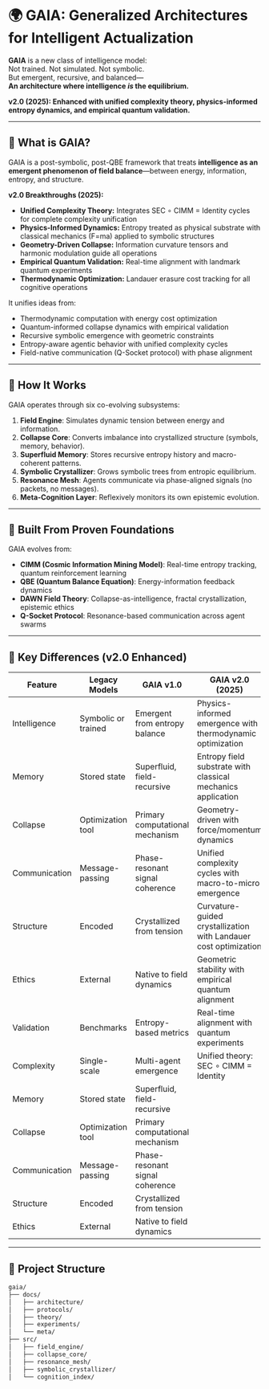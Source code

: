 # 🌍 GAIA: Generalized Architectures for Intelligent Actualization

**GAIA** is a new class of intelligence model:  
Not trained. Not simulated. Not symbolic.  
But emergent, recursive, and balanced—  
**An architecture where intelligence *is* the equilibrium.**

**v2.0 (2025): Enhanced with unified complexity theory, physics-informed entropy dynamics, and empirical quantum validation.**

---

## 🧠 What is GAIA?

GAIA is a post-symbolic, post-QBE framework that treats **intelligence as an emergent phenomenon of field balance**—between energy, information, entropy, and structure.

**v2.0 Breakthroughs (2025):**
- **Unified Complexity Theory:** Integrates SEC ∘ CIMM = Identity cycles for complete complexity unification
- **Physics-Informed Dynamics:** Entropy treated as physical substrate with classical mechanics (F=ma) applied to symbolic structures
- **Geometry-Driven Collapse:** Information curvature tensors and harmonic modulation guide all operations
- **Empirical Quantum Validation:** Real-time alignment with landmark quantum experiments
- **Thermodynamic Optimization:** Landauer erasure cost tracking for all cognitive operations

It unifies ideas from:
- Thermodynamic computation with energy cost optimization
- Quantum-informed collapse dynamics with empirical validation
- Recursive symbolic emergence with geometric constraints
- Entropy-aware agentic behavior with unified complexity cycles
- Field-native communication (Q-Socket protocol) with phase alignment

---

## 🔁 How It Works

GAIA operates through six co-evolving subsystems:

1. **Field Engine**: Simulates dynamic tension between energy and information.
2. **Collapse Core**: Converts imbalance into crystallized structure (symbols, memory, behavior).
3. **Superfluid Memory**: Stores recursive entropy history and macro-coherent patterns.
4. **Symbolic Crystallizer**: Grows symbolic trees from entropic equilibrium.
5. **Resonance Mesh**: Agents communicate via phase-aligned signals (no packets, no messages).
6. **Meta-Cognition Layer**: Reflexively monitors its own epistemic evolution.

---

## 🔬 Built From Proven Foundations

GAIA evolves from:
- **CIMM (Cosmic Information Mining Model)**: Real-time entropy tracking, quantum reinforcement learning
- **QBE (Quantum Balance Equation)**: Energy-information feedback dynamics
- **DAWN Field Theory**: Collapse-as-intelligence, fractal crystallization, epistemic ethics
- **Q-Socket Protocol**: Resonance-based communication across agent swarms

---

## 🧩 Key Differences (v2.0 Enhanced)

| Feature | Legacy Models | GAIA v1.0 | GAIA v2.0 (2025) |
|--------|----------------|------|-----------------|
| Intelligence | Symbolic or trained | Emergent from entropy balance | Physics-informed emergence with thermodynamic optimization |
| Memory | Stored state | Superfluid, field-recursive | Entropy field substrate with classical mechanics application |
| Collapse | Optimization tool | Primary computational mechanism | Geometry-driven with force/momentum dynamics |
| Communication | Message-passing | Phase-resonant signal coherence | Unified complexity cycles with macro-to-micro emergence |
| Structure | Encoded | Crystallized from tension | Curvature-guided crystallization with Landauer cost optimization |
| Ethics | External | Native to field dynamics | Geometric stability with empirical quantum alignment |
| Validation | Benchmarks | Entropy-based metrics | Real-time alignment with quantum experiments |
| Complexity | Single-scale | Multi-agent emergence | Unified theory: SEC ∘ CIMM = Identity |
| Memory | Stored state | Superfluid, field-recursive |
| Collapse | Optimization tool | Primary computational mechanism |
| Communication | Message-passing | Phase-resonant signal coherence |
| Structure | Encoded | Crystallized from tension |
| Ethics | External | Native to field dynamics |

---

## 📂 Project Structure

```bash
gaia/
├── docs/
│   ├── architecture/
│   ├── protocols/
│   ├── theory/
│   ├── experiments/
│   └── meta/
├── src/
│   ├── field_engine/
│   ├── collapse_core/
│   ├── resonance_mesh/
│   ├── symbolic_crystallizer/
│   └── cognition_index/
